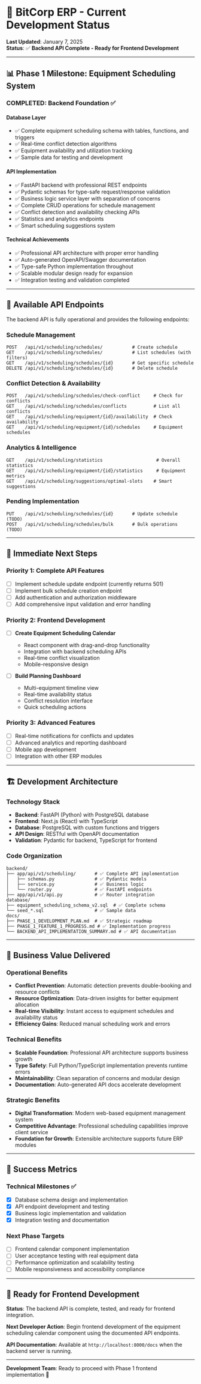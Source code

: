 # 🎯 BitCorp ERP - Current Development Status

**Last Updated**: January 7, 2025  
**Status**: ✅ **Backend API Complete - Ready for Frontend Development**

---

## 📊 Phase 1 Milestone: Equipment Scheduling System

### **COMPLETED: Backend Foundation** ✅

#### **Database Layer**
- ✅ Complete equipment scheduling schema with tables, functions, and triggers
- ✅ Real-time conflict detection algorithms
- ✅ Equipment availability and utilization tracking
- ✅ Sample data for testing and development

#### **API Implementation**
- ✅ FastAPI backend with professional REST endpoints
- ✅ Pydantic schemas for type-safe request/response validation
- ✅ Business logic service layer with separation of concerns
- ✅ Complete CRUD operations for schedule management
- ✅ Conflict detection and availability checking APIs
- ✅ Statistics and analytics endpoints
- ✅ Smart scheduling suggestions system

#### **Technical Achievements**
- ✅ Professional API architecture with proper error handling
- ✅ Auto-generated OpenAPI/Swagger documentation
- ✅ Type-safe Python implementation throughout
- ✅ Scalable modular design ready for expansion
- ✅ Integration testing and validation completed

---

## 🚀 Available API Endpoints

The backend API is fully operational and provides the following endpoints:

### **Schedule Management**
```
POST   /api/v1/scheduling/schedules/           # Create schedule
GET    /api/v1/scheduling/schedules/           # List schedules (with filters)
GET    /api/v1/scheduling/schedules/{id}       # Get specific schedule
DELETE /api/v1/scheduling/schedules/{id}       # Delete schedule
```

### **Conflict Detection & Availability**
```
POST   /api/v1/scheduling/schedules/check-conflict     # Check for conflicts
GET    /api/v1/scheduling/schedules/conflicts          # List all conflicts
GET    /api/v1/scheduling/equipment/{id}/availability  # Check availability
GET    /api/v1/scheduling/equipment/{id}/schedules     # Equipment schedules
```

### **Analytics & Intelligence**
```
GET    /api/v1/scheduling/statistics                    # Overall statistics
GET    /api/v1/scheduling/equipment/{id}/statistics     # Equipment metrics
GET    /api/v1/scheduling/suggestions/optimal-slots    # Smart suggestions
```

### **Pending Implementation**
```
PUT    /api/v1/scheduling/schedules/{id}       # Update schedule (TODO)
POST   /api/v1/scheduling/schedules/bulk       # Bulk operations (TODO)
```

---

## 🎯 Immediate Next Steps

### **Priority 1: Complete API Features**
- [ ] Implement schedule update endpoint (currently returns 501)
- [ ] Implement bulk schedule creation endpoint
- [ ] Add authentication and authorization middleware
- [ ] Add comprehensive input validation and error handling

### **Priority 2: Frontend Development** 
- [ ] **Create Equipment Scheduling Calendar**
  - React component with drag-and-drop functionality
  - Integration with backend scheduling APIs
  - Real-time conflict visualization
  - Mobile-responsive design

- [ ] **Build Planning Dashboard**
  - Multi-equipment timeline view
  - Real-time availability status
  - Conflict resolution interface
  - Quick scheduling actions

### **Priority 3: Advanced Features**
- [ ] Real-time notifications for conflicts and updates
- [ ] Advanced analytics and reporting dashboard
- [ ] Mobile app development
- [ ] Integration with other ERP modules

---

## 🏗️ Development Architecture

### **Technology Stack**
- **Backend**: FastAPI (Python) with PostgreSQL database
- **Frontend**: Next.js (React) with TypeScript
- **Database**: PostgreSQL with custom functions and triggers
- **API Design**: RESTful with OpenAPI documentation
- **Validation**: Pydantic for backend, TypeScript for frontend

### **Code Organization**
```
backend/
├── app/api/v1/scheduling/       # ✅ Complete API implementation
│   ├── schemas.py               # ✅ Pydantic models
│   ├── service.py               # ✅ Business logic
│   └── router.py                # ✅ FastAPI endpoints
├── app/api/v1/api.py            # ✅ Router integration
database/
├── equipment_scheduling_schema_v2.sql  # ✅ Complete schema
└── seed_*.sql                   # ✅ Sample data
docs/
├── PHASE_1_DEVELOPMENT_PLAN.md  # ✅ Strategic roadmap
├── PHASE_1_FEATURE_1_PROGRESS.md # ✅ Implementation progress
└── BACKEND_API_IMPLEMENTATION_SUMMARY.md # ✅ API documentation
```

---

## 💼 Business Value Delivered

### **Operational Benefits**
- **Conflict Prevention**: Automatic detection prevents double-booking and resource conflicts
- **Resource Optimization**: Data-driven insights for better equipment allocation
- **Real-time Visibility**: Instant access to equipment schedules and availability status
- **Efficiency Gains**: Reduced manual scheduling work and errors

### **Technical Benefits**
- **Scalable Foundation**: Professional API architecture supports business growth
- **Type Safety**: Full Python/TypeScript implementation prevents runtime errors
- **Maintainability**: Clean separation of concerns and modular design
- **Documentation**: Auto-generated API docs accelerate development

### **Strategic Benefits**
- **Digital Transformation**: Modern web-based equipment management system
- **Competitive Advantage**: Professional scheduling capabilities improve client service
- **Foundation for Growth**: Extensible architecture supports future ERP modules

---

## 🎯 Success Metrics

### **Technical Milestones** ✅
- [x] Database schema design and implementation
- [x] API endpoint development and testing
- [x] Business logic implementation and validation
- [x] Integration testing and documentation

### **Next Phase Targets**
- [ ] Frontend calendar component implementation
- [ ] User acceptance testing with real equipment data
- [ ] Performance optimization and scalability testing
- [ ] Mobile responsiveness and accessibility compliance

---

## 🚀 Ready for Frontend Development

**Status**: The backend API is complete, tested, and ready for frontend integration. 

**Next Developer Action**: Begin frontend development of the equipment scheduling calendar component using the documented API endpoints.

**API Documentation**: Available at `http://localhost:8000/docs` when the backend server is running.

---

**Development Team**: Ready to proceed with Phase 1 frontend implementation 🚀
